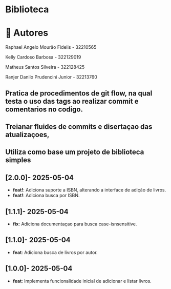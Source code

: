 # Biblioteca
# 📌 Autores
Raphael Angelo Mourão Fidelis - 32210565

Kelly Cardoso Barbosa - 322129019

Matheus Santos Silveira - 322128425

Ranjer Danilo Prudencini Junior - 32213760
## Pratica de procedimentos de git flow, na qual testa o uso das tags ao realizar commit e comentarios no codigo.
## Treianar fluides de commits e disertaçao das atualizaçoes,
## Utiliza como base um projeto de biblioteca simples

## [2.0.0]- 2025-05-04
- **feat!**: Adiciona suporte a ISBN, alterando a interface de adição de livros.
- **feat!**: Adiciona busca por ISBN.

## [1.1.1]- 2025-05-04
- **fix**: Adiciona documentaçao para busca case-isnsensitive.

## [1.1.0]- 2025-05-04
- **feat**: Adiciona busca de livros por autor.

## [1.0.0]- 2025-05-04
- **feat**: Implementa funcionalidade inicial de adicionar e listar livros.
